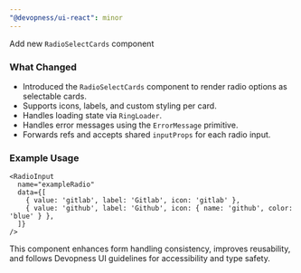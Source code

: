 ```yaml
---
"@devopness/ui-react": minor
---
```


Add new `RadioSelectCards` component

### What Changed
- Introduced the `RadioSelectCards` component to render radio options as selectable cards.
- Supports icons, labels, and custom styling per card.
- Handles loading state via `RingLoader`.
- Handles error messages using the `ErrorMessage` primitive.
- Forwards refs and accepts shared `inputProps` for each radio input.

### Example Usage
```tsx
<RadioInput
  name="exampleRadio"
  data={[
    { value: 'gitlab', label: 'Gitlab', icon: 'gitlab' },
    { value: 'github', label: 'Github', icon: { name: 'github', color: 'blue' } },
  ]}
/>
```
This component enhances form handling consistency, improves reusability, and follows Devopness UI guidelines for accessibility and type safety.
